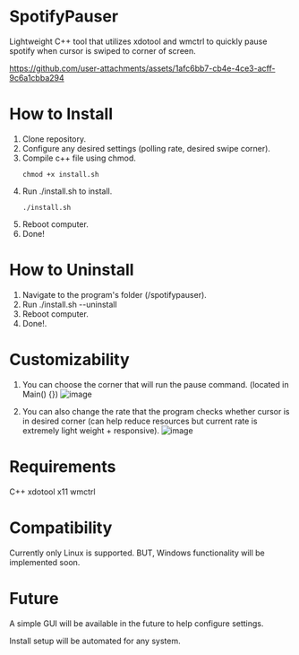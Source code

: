 # SpotifyPauser
Lightweight C++ tool that utilizes xdotool and wmctrl to quickly pause spotify when cursor is swiped to corner of screen.


https://github.com/user-attachments/assets/1afc6bb7-cb4e-4ce3-acff-9c6a1cbba294



# How to Install
1. Clone repository.
2. Configure any desired settings (polling rate, desired swipe corner).
3. Compile c++ file using chmod.
   ```
   chmod +x install.sh
4. Run ./install.sh to install.
   ```
   ./install.sh
6. Reboot computer.
7. Done!

# How to Uninstall
1. Navigate to the program's folder (/spotifypauser).
2. Run ./install.sh --uninstall
3. Reboot computer.
4. Done!.
   
# Customizability
 1. You can choose the corner that will run the pause command. (located in Main() {}) 
   ![image](https://github.com/user-attachments/assets/773d2083-578a-4e03-bc6f-51134007a9a0)

 2. You can also change the rate that the program checks whether cursor is in desired corner (can help reduce resources but current rate is extremely light weight + responsive).
   ![image](https://github.com/user-attachments/assets/075c7d1b-c91d-4ed3-bf36-eb661120a50f)

# Requirements
C++
xdotool
x11
wmctrl

# Compatibility
Currently only Linux is supported. BUT, Windows functionality will be implemented soon.

# Future
A simple GUI will be available in the future to help configure settings.

Install setup will be automated for any system.


